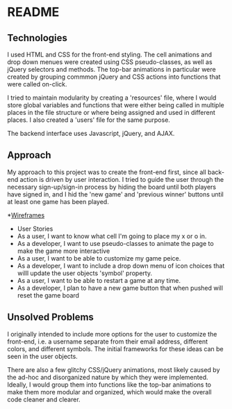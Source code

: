 # README

## Technologies

I used HTML and CSS for the front-end styling. The cell animations and drop down
menues were created using CSS pseudo-classes, as well as jQuery selectors and
methods. The top-bar animations in particular were created by grouping commmon
jQuery and CSS actions into functions that were called on-click.

I tried to maintain modularity by creating a 'resources' file, where I would
store global variables and functions that were either being called in multiple
places in the file structure or where being assigned and used in different
places. I also created a 'users' file for the same purpose.

The backend interface uses Javascript, jQuery, and AJAX.

## Approach

My approach to this project was to create the front-end first, since
all back-end action is driven by user interaction. I tried to guide the user
through the necessary sign-up/sign-in process by hiding the board until both
players have signed in, and I hid the 'new game' and 'previous winner' buttons
until at least one game has been played.

*[Wireframes](https://moqups.com/#!/edit/philschoof/6Oo0ssCT)


- User Stories
 - As a user, I want to know what cell I'm going to place my x or o in.
 - As a developer, I want to use pseudo-classes to animate the page to make the game more interactive
 - As a user, I want to be able to customize my game peice.
 - As a developer, I want to include a drop down menu of icon choices that willl update the user objects 'symbol' property.
 - As a user, I want to be able to restart a game at any time.
 - As a developer, I plan to have a new game button that when pushed will reset the game board

## Unsolved Problems

I originally intended to include more options for the user to customize the
front-end, i.e. a username separate from their email address, different colors,
and different symbols. The initial frameworks for these ideas can be seen in the
user objects.

There are also a few glitchy CSS/jQuery animations, most likely caused by the
ad-hoc and disorganized nature by which they were implemented. Ideally, I would
group them into functions like the top-bar animations to make them more
modular and organized, which would make the overall code cleaner and clearer.
